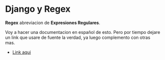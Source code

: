 # Django y Regex

**Regex** abreviacion de **Expresiones Regulares**.

Voy a hacer una documentacion en español de esto. Pero por tiempo dejare un link que usare de fuente la verdad, ya luego complemento con otras mas.

- [Link aqui](https://github.com/codingforentrepreneurs/Guides/blob/master/all/common_url_regex.md)